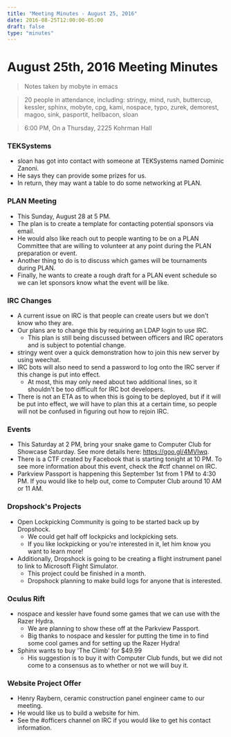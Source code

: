 ```yaml
---
title: "Meeting Minutes - August 25, 2016"
date: 2016-08-25T12:00:00-05:00
draft: false
type: "minutes"
---
```


# August 25th, 2016 Meeting Minutes
> Notes taken by mobyte in emacs

> 20 people in attendance, including: stringy, mind, rush, buttercup, kessler, sphinx, mobyte, cpg, kami, nospace, typo, zurek, demorest, magoo, sink, pasportit, hellbacon, sloan

> 6:00 PM, On a Thursday, 2225 Kohrman Hall

### TEKSystems
- sloan has got into contact with someone at TEKSystems named Dominic Zanoni.
- He says they can provide some prizes for us.
- In return, they may want a table to do some networking at PLAN.

### PLAN Meeting
- This Sunday, August 28 at 5 PM.
- The plan is to create a template for contacting potential sponsors via email.
- He would also like reach out to people wanting to be on a PLAN Committee that are willing to volunteer at any point during the PLAN preparation or event.
- Another thing to do is to discuss which games will be tournaments during PLAN.
- Finally, he wants to create a rough draft for a PLAN event schedule so we can let sponsors know what the event will be like.

### IRC Changes
- A current issue on IRC is that people can create users but we don't know who they are.
- Our plans are to change this by requiring an LDAP login to use IRC.
  - This plan is still being discussed between officers and IRC operators and is subject to potential change.
- stringy went over a quick demonstration how to join this new server by using weechat.
- IRC bots will also need to send a password to log onto the IRC server if this change is put into effect.
  - At most, this may only need about two additional lines, so it shouldn't be too difficult for IRC bot developers.
- There is not an ETA as to when this is going to be deployed, but if it will be put into effect, we will have to plan this at a certain time, so people will not be confused in figuring out how to rejoin IRC.
  
### Events
- This Saturday at 2 PM, bring your snake game to Computer Club for Showcase Saturday. See more details here: https://goo.gl/4MVIwq.
- There is a CTF created by Facebook that is starting tonight at 10 PM. To see more information about this event, check the #ctf channel on IRC.
- Parkview Passport is happening this September 1st from 1 PM to 4:30 PM. If you would like to help out, come to Computer Club around 10 AM or 11 AM.

### Dropshock's Projects
- Open Lockpicking Community is going to be started back up by Dropshock.
  - We could get half off lockpicks and lockpicking sets.
  - If you like lockpicking or you're interested in it, let him know you want to learn more!
- Additionally, Dropshock is going to be creating a flight instrument panel to link to Microsoft Flight Simulator.
  - This project could be finished in a month.
  - Dropshock planning to make build logs for anyone that is interested.
  
### Oculus Rift
- nospace and kessler have found some games that we can use with the Razer Hydra.
  - We are planning to show these off at the Parkview Passport.
  - Big thanks to nospace and kessler for putting the time in to find some cool games and for setting up the Razer Hydra!
- Sphinx wants to buy 'The Climb' for $49.99
  - His suggestion is to buy it with Computer Club funds, but we did not come to a consensus as to whether or not we will buy it.

### Website Project Offer
- Henry Raybern, ceramic construction panel engineer came to our meeting.
- He would like us to build a website for him.
- See the #officers channel on IRC if you would like to get his contact information.
